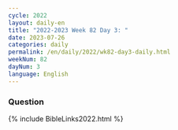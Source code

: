 ```yaml
---
cycle: 2022
layout: daily-en
title: "2022-2023 Week 82 Day 3: "
date: 2023-07-26
categories: daily
permalink: /en/daily/2022/wk82-day3-daily.html
weekNum: 82
dayNum: 3
language: English
---
```


### Question     

{% include BibleLinks2022.html %} 
